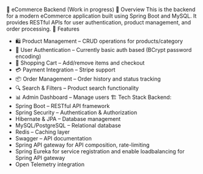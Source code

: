 🛒 eCommerce Backend (Work in progress)
📌 Overview
This is the backend for a modern eCommerce application built using Spring Boot and MySQL. It provides RESTful APIs for user authentication, product management, and order processing.
🚀 Features
* 🛍️ Product Management – CRUD operations for products/category
* 👤 User Authentication – Currently basic auth based (BCrypt password encoding)
* 🛒 Shopping Cart – Add/remove items and checkout
* 💳 Payment Integration – Stripe support
* 📦 Order Management – Order history and status tracking
* 🔍 Search & Filters – Product search functionality
* 📊 Admin Dashboard – Manage users
🏗️ Tech Stack
Backend:
* Spring Boot – RESTful API framework
* Spring Security – Authentication & Authorization
* Hibernate & JPA – Database management
* MySQL/PostgreSQL – Relational database
* Redis – Caching layer
* Swagger – API documentation
* Spring API gateway for API composition, rate-limiting
* Spring Eureka for service registration and enable loadbalancing for Spring API gateway
* Open Telemetry integration
